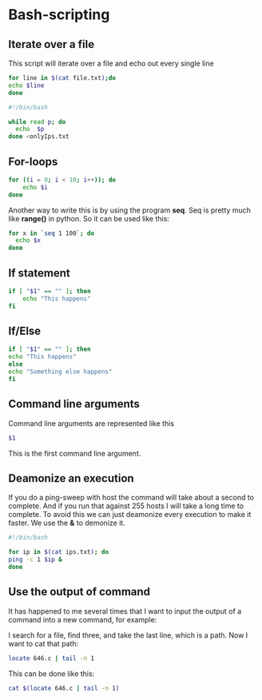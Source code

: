 # Bash-scripting

## Iterate over a file

This script will iterate over a file and echo out every single line

```bash
for line in $(cat file.txt);do
echo $line
done
```


```bash
#!/bin/bash

while read p; do
  echo  $p
done <onlyIps.txt
```

## For-loops

```bash
for ((i = 0; i < 10; i++)); do
    echo $i
done
```

Another way to write this is by using the program **seq**. Seq is pretty much like **range()** in python. So it can be used like this:

```bash
for x in `seq 1 100`; do
  echo $x
done
```

## If statement

```bash
if [ "$1" == "" ]; then
    echo "This happens"
fi
```

## If/Else

```bash
if [ "$1" == "" ]; then
echo "This happens"
else
echo "Something else happens"
fi
```


## Command line arguments

Command line arguments are represented like this

```bash
$1
```
This is the first command line argument.

## Deamonize an execution

If you do a ping-sweep with host the command will take about a second to complete. And if you run that against 255 hosts I will take a long time to complete. To avoid this we can just deamonize every execution to make it faster. We use the **&** to demonize it.

```bash
#!/bin/bash

for ip in $(cat ips.txt); do
ping -c 1 $ip &
done
```


## Use the output of command

It has happened to me several times that I want to input the output of a command into a new command, for example:

I search for a file, find three, and take the last line, which is a path. Now I want to cat that path:

```bash
locate 646.c | tail -n 1
```

This can be done like this:

```bash
cat $(locate 646.c | tail -n 1)
```
